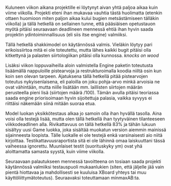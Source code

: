 Kuluneen viikon aikana projektille ei löytynyt aivan yhtä paljoa aikaa kuin viime viikolla. Projekti eteni ihan mukavaa vauhtia tästä huolimatta (etenkin ottaen huomioon miten paljon aikaa kului bugien metsästämiseen tälläkin viikolla) ja tällä hetkellä on sellainen tunne, että pääsiäisen opetustauon myötä pitäisi seuraavaan deadlineen mennessä ehtiä ihan hyvin saada projektin ydintoiminnallisuus (eli siis itse engine) valmiiksi. 

Tällä hetkellä shakkimodel on käytännössä valmis. Vieläkin löytyy pari erikoissiirtoa mitä ei ole toteutettu, mutta lähes kaikki bugit pitäisi olla kitkettynä ja palasten siirtologiikan pitäisi olla kunnossa. *knocks on wood*  

Lisäksi viikon loppuvaiheilla aloin valmistella Engine paketin toteutusta lisäämällä nappuloille pistearvoja ja restrukturoimalla koodia niiltä osin kun koin sen olevan tarpeen. Ajatuksena tällä hetkellä pitää pistearvojen toteutus nykyisenlaisena, eli paloilla on joku pohja-arvo minkä arvoisia ne ovat vähintään, mutta niille lisätään mm. laillisten siirtojen määrän perusteella pieni lisä (siirtojen määrä /100). Tämän avulla pitäisi teoriassa saada engine priorisoimaan hyvin sijoitettuja palasia, vaikka syvyys ei riittäisi näkemään siinä mitään suoraa etua.

Model luokan yksikkötestaus alkaa jo samoin olla ihan hyvällä tasolla. Aina voisi olla testejä lisää, mutta olen tällä hetkellä ihan tyytyväinen tilanteeseen viikkodeadlinen alla. Rivikattavuus on tällä hetkellä 83% ja tähän lukuun sisältyy uusi Game luokka, joka sisältää muokatun version aiemmin mainissä sijainneesta loopista. Tälle luokalle ei ole testejä enkä varsinaisesti aio niitä kirjoittaa. Testikattavuusraportista sitä ei ole lähinnä omaa laiskuuttani tässä vaiheessa ignorettu. Muunlaiset testit (suorituskyky ym) ovat yhä aloittamatta samasta syystä, kuin viime viikolla. 

Seuraavaan palautukseen mennessä tavoitteena on tosiaan saada projekti käytännössä valmiiksi testauspuoli mukaanlukien (siten, että jäljelle jää vain pientä hiottavaa ja mahdollisesti se kuuluisa XBoard yhteys tai muu käyttöliittymätoteutus). Seuraavaksi toteuttamaan minmaxAB:ta.
